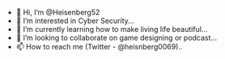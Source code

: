 - 👋 Hi, I’m @Heisenberg52
- 👀 I’m interested in Cyber Security...
- 🌱 I’m currently learning how to make living life beautiful...
- 💞️ I’m looking to collaborate on game designing or podcast...
- 📫 How to reach me (Twitter - @heisnberg0069)..






<!---
Heisenberg52/Heisenberg52 is a ✨ special ✨ repository because its `README.md` (this file) appears on your GitHub profile.
You can click the Preview link to take a look at your changes.
--->

